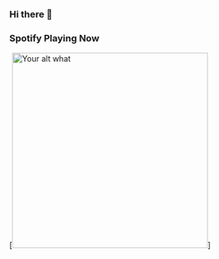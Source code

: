 ### Hi there 👋

### Spotify Playing Now
[<img src="https://readme-spotify-status.guilp102.vercel.app/api/run-spotify-status" alt="Your alt what" width="350" />]
